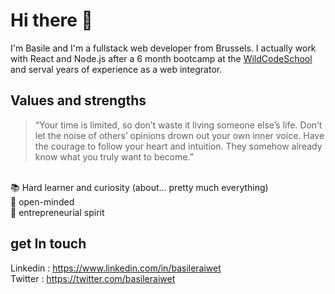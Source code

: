 # Hi there 👋
I'm Basile and I'm a fullstack web developer from Brussels. I actually work with React and Node.js after a 6 month bootcamp at the [WildCodeSchool](https://www.wildcodeschool.com) and serval years of experience as a web integrator.

## Values and strengths
> “Your time is limited, so don’t waste it living someone else’s life.
> Don’t let the noise of others’ opinions drown out your own inner voice.
> Have the courage to follow your heart and intuition. They somehow already know what you truly want to become.”
<br/>
📚 Hard learner and curiosity (about... pretty much everything)<br/>
🧠 open-minded<br/>
🚀 entrepreneurial spirit<br/>

## get In touch
Linkedin : https://www.linkedin.com/in/basileraiwet <br/>
Twitter : https://twitter.com/basileraiwet

